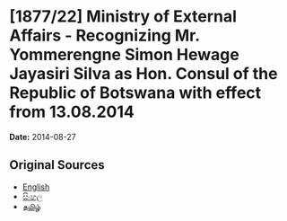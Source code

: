 # [1877/22] Ministry of External Affairs - Recognizing Mr. Yommerengne Simon Hewage Jayasiri Silva as Hon. Consul of the Republic of Botswana with effect from  13.08.2014

**Date:** 2014-08-27

## Original Sources

- [English](https://documents.gov.lk/view/extra-gazettes/2014/8/1877-22_E.pdf)
- [සිංහල](https://documents.gov.lk/view/extra-gazettes/2014/8/1877-22_S.pdf)
- [தமிழ்](https://documents.gov.lk/view/extra-gazettes/2014/8/1877-22_T.pdf)
